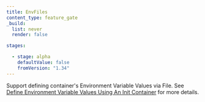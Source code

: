 ```yaml
---
title: EnvFiles
content_type: feature_gate
_build:
  list: never
  render: false

stages:

  - stage: alpha
    defaultValue: false
    fromVersion: "1.34"
---
```

Support defining container's Environment Variable Values via File.
See [Define Environment Variable Values Using An Init Container](/docs/tasks/inject-data-application/define-environment-variable-via-file) for more details.